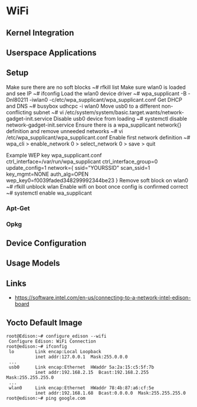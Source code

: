 WiFi
==

## Kernel Integration
## Userspace Applications
## Setup

Make sure there are no soft blocks
    ~# rfkill list
Make sure wlan0 is loaded and see IP
    ~# ifconfig
Load the wlan0 device driver
    ~# wpa_supplicant -B -Dnl80211 -iwlan0 -c/etc/wpa_supplicant/wpa_supplicant.conf
Get DHCP and DNS
    ~# busybox udhcpc -i wlan0
Move usb0 to a different non-conflicting subnet
    ~# vi /etc/system/system/basic.target.wants/network-gadget-init.service
Disable usb0 device from loading
    ~# systemctl disable network-gadget-init.service
Ensure there is a wpa_supplicant network{} definition and remove unneeded networks
    ~# vi /etc/wpa_supplicant/wpa_supplicant.conf
Enable first network definition
    ~# wpa_cli
         > enable_network 0
         > select_network 0
         > save
         > quit
 
 
Example WEP key wpa_supplicant.conf
ctrl_interface=/var/run/wpa_supplicant
ctrl_interface_group=0
update_config=1
network={
     ssid="YOURSSID"
     scan_ssid=1
     key_mgmt=NONE
     auth_alg=OPEN
     wep_key0=f0039faded348299992344be23
}
Remove soft block on wlan0
    ~# rfkill unblock wlan
Enable wifi on boot once config is confirmed correct
    ~# systemctl enable wa_supplicant

### Apt-Get
### Opkg
## Device Configuration
## Usage Models
## Links

- https://software.intel.com/en-us/connecting-to-a-network-intel-edison-board

## Yocto Default Image

    root@Edison:~# configure_edison --wifi
     Configure Edison: WiFi Connection
    root@edison:~# ifconfig
     lo        Link encap:Local Loopback
               inet addr:127.0.0.1  Mask:255.0.0.0
     ...
     usb0      Link encap:Ethernet  HWaddr 5a:2a:15:c5:5f:7b
               inet addr:192.168.2.15  Bcast:192.168.2.255  Mask:255.255.255.0
     ...
     wlan0     Link encap:Ethernet  HWaddr 78:4b:87:a6:cf:5e
               inet addr:192.168.1.68  Bcast:0.0.0.0  Mask:255.255.255.0
    root@edison:~# ping google.com


